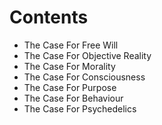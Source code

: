 <html>
  <h1 align="left">Contents</h1>
  <ul style="text-align:left">
    <li>The Case For Free Will</li>
    <li>The Case For Objective Reality</li>
    <li>The Case For Morality</li>
    <li>The Case For Consciousness</li>
    <li>The Case For Purpose</li>
    <li>The Case For Behaviour</li>
    <li>The Case For Psychedelics</li>
  </ul>
 </html>

<html>
  <body>
    <script src="/__/firebase/7.6.1/firebase-app.js"></script>
    <script src="/__/firebase/7.6.1/firebase-analytics.js"></script>
    <script src="/__/firebase/init.js"></script>
  </body>
</html>



